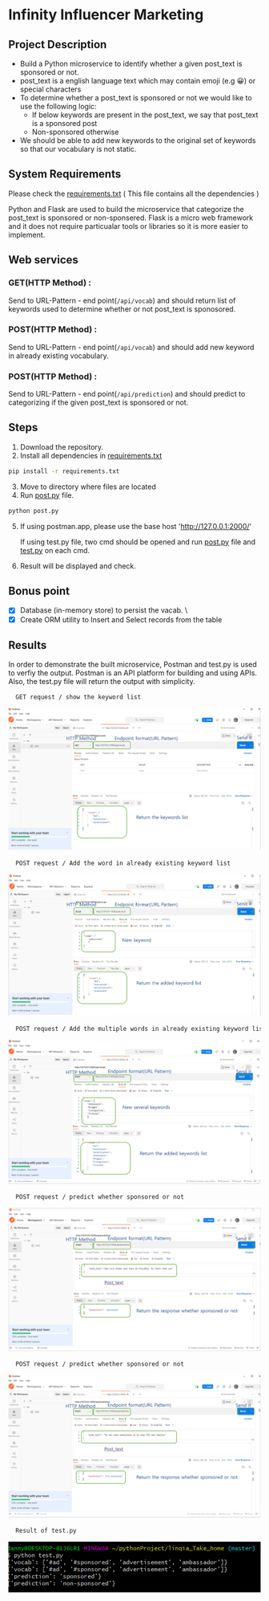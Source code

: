 # Infinity Influencer Marketing

## Project Description


* Build a Python microservice to identify whether a given post_text is sponsored or not.
* post_text is a english language text which may contain emoji (e.g 😀) or special
  characters
* To determine whether a post_text is sponsored or not we would like to use the following
  logic:
  * If below keywords are present in the post_text, we say that post_text is a
    sponsored post
  * Non-sponsored otherwise
* We should be able to add new keywords to the original set of keywords so that our vocabulary is not static.

## System Requirements

Please check the [requirements.txt](https://github.com/ybchojo/lin_take_home/blob/main/requirements.txt) ( This file contains all the dependencies )

Python and Flask are used to build the microservice that categorize the post_text is sponsored or non-sponsered. Flask is a micro web framework and it does not require particualar tools or libraries so it is more easier to implement. 

## Web services

### GET(HTTP Method) : 
Send to URL-Pattern - end point(`/api/vocab`) and should return list of keywords used to determine whether or not post_text is sponosored.
### POST(HTTP Method) : 
Send to URL-Pattern - end point(`/api/vocab`) and should add new keyword in already existing vocabulary.
### POST(HTTP Method) : 
Send to URL-Pattern - end point(`/api/prediction`) and should predict to categorizing if the given post_text is sponsored or not.

## Steps

1. Download the repository.
2. Install all dependencies in [requirements.txt](https://github.com/ybchojo/lin_take_home/blob/main/requirements.txt)
  ```bash
  pip install -r requirements.txt
  ```
3. Move to directory where files are located
4. Run [post.py](https://github.com/ybchojo/lin_take_home/blob/main/post.py) file.
  ```bash
  python post.py
  ```
5. If using postman.app, please use the base host 'http://127.0.0.1:2000/'
 
   If using test.py file, two cmd should be opened and run [post.py](https://github.com/ybchojo/lin_take_home/blob/main/post.py) file and [test.py](https://github.com/ybchojo/lin_take_home/blob/main/test.py) on each cmd.

  
6. Result will be displayed and check.

## Bonus point

- [x] Database (in-memory store) to persist the vacab. \
- [x] Create ORM utility to Insert and Select records from the table

## Results

In order to demonstrate the built microservice, Postman and test.py is used to verfiy the output. Postman is an API platform for building and using APIs.
Also, the test.py file will return the output with simplicity.

```bash
  GET request / show the keyword list
 ```
![GET vocab](https://github.com/ybchojo/lin_take_home/blob/main/output_img/1.PNG)
```bash
  POST request / Add the word in already existing keyword list
 ```
![POST vocab](https://github.com/ybchojo/lin_take_home/blob/main/output_img/2.PNG)

```bash
  POST request / Add the multiple words in already existing keyword list
 ```
![POST vocab2](https://github.com/ybchojo/lin_take_home/blob/main/output_img/3.PNG)

```bash
  POST request / predict whether sponsored or not
 ```
![POST prediction1](https://github.com/ybchojo/lin_take_home/blob/main/output_img/4.PNG)

```bash
  POST request / predict whether sponsored or not
 ```
![POST prediction2](https://github.com/ybchojo/lin_take_home/blob/main/output_img/5.PNG)

```bash
  Result of test.py
 ```
![POST prediction2](https://github.com/ybchojo/lin_take_home/blob/main/output_img/test.PNG)
